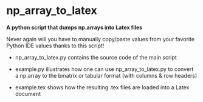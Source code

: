 # np_array_to_latex
**A python script that dumps np.arrays into Latex files**

Never again will you have to manually copy/paste values from your favorite Python IDE values thanks to this script!
  - np_array_to_latex.py contains the source code of the main script

  - example.py illustrates how one can use np_array_to_latex.py to convert a np.array to the bmatrix or tabular format (with columns & row headers)

  - example.tex shows how the resulting .tex files are loaded into a Latex document
